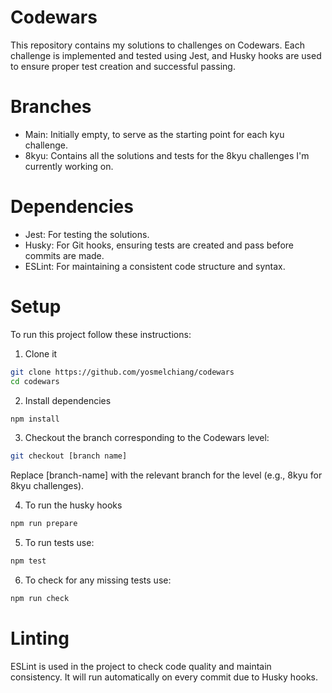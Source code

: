 # Codewars
This repository contains my solutions to challenges on Codewars. Each challenge is implemented and tested using Jest, and Husky hooks are used to ensure proper test creation and successful passing.

# Branches
- Main: Initially empty, to serve as the starting point for each kyu challenge.
- 8kyu: Contains all the solutions and tests for the 8kyu challenges I'm currently working on.

# Dependencies
- Jest: For testing the solutions.
- Husky: For Git hooks, ensuring tests are created and pass before commits are made.
- ESLint: For maintaining a consistent code structure and syntax.

# Setup
To run this project follow these instructions:
1. Clone it
```bash
git clone https://github.com/yosmelchiang/codewars
cd codewars
```
2. Install dependencies
```bash
npm install
```

3. Checkout the branch corresponding to the Codewars level:
```bash
git checkout [branch name]
```
Replace [branch-name] with the relevant branch for the level (e.g., 8kyu for 8kyu challenges).

4. To run the husky hooks
```bash
npm run prepare
```

5. To run tests use:
```bash
npm test
```

6. To check for any missing tests use:
```bash
npm run check
```
# Linting
ESLint is used in the project to check code quality and maintain consistency. It will run automatically on every commit due to Husky hooks.